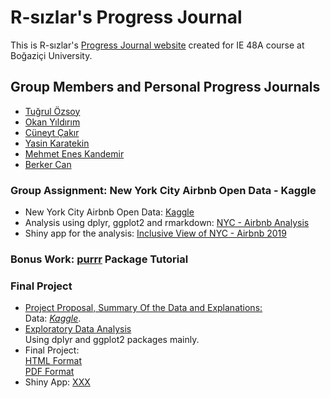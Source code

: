 # R-sızlar's Progress Journal

This is R-sızlar's [Progress Journal website](https://pjournal.github.io/boun01g-r-sizlar/) created for IE 48A course at Boğaziçi University. 

## Group Members and Personal Progress Journals
- [Tuğrul Özsoy](https://pjournal.github.io/boun01-tugrulozsoy/)
- [Okan Yıldırım]()
- [Cüneyt Çakır](https://pjournal.github.io/boun01-Cuneytttt/)
- [Yasin Karatekin](https://pjournal.github.io/boun01-yasinkaratekin/)
- [Mehmet Enes Kandemir](https://pjournal.github.io/boun01-enes-kandemir/)
- [Berker Can](https://pjournal.github.io/boun01-brkrcann/)

### Group Assignment: New York City Airbnb Open Data - Kaggle
- New York City Airbnb Open Data: [Kaggle](https://www.kaggle.com/dgomonov/new-york-city-airbnb-open-data)
- Analysis using dplyr, ggplot2 and rmarkdown:
[NYC - Airbnb Analysis](https://pjournal.github.io/boun01g-r-sizlar/nyc_rsizlar.html)
- Shiny app for the analysis: [Inclusive View of NYC - Airbnb 2019](https://tugrulozsoy.shinyapps.io/nyc_rsizlar_shiny/)


### Bonus Work: [purrr](https://purrr.tidyverse.org/) Package Tutorial


### Final Project
- [Project Proposal, Summary Of the Data and Explanations:](https://pjournal.github.io/boun01g-r-sizlar/rsizlar_project_proposal.html)
<br>Data: [*Kaggle*](https://www.kaggle.com/yemregundogmus/turkey-political-opinions?select=datav2.csv). 
- [Exploratory Data Analysis](https://pjournal.github.io/boun01g-r-sizlar/Exist_2019_IDM_Analysis.html)
<br> Using dplyr and ggplot2 packages mainly.
- Final Project: 
<br>[HTML Format]()
<br> [PDF Format]()
- Shiny App: [XXX]()
